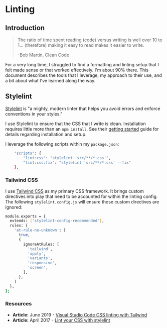# Linting

## Introduction

> The ratio of time spent reading (code) versus writing is well over 10 to 1... (therefore) making it easy to read makes it easier to write.
> 
> -Bob Martin, Clean Code

For a very long time, I struggled to find a formatting and linting setup that I felt made sense or that worked effectively. I'm about 90% there. This document describes the tools that I leverage, my approach to their use, and a bit about what I've learned along the way.

## Stylelint

[Stylelint](https://stylelint.io/) is "a mighty, modern linter that helps you avoid errors and enforce conventions in your styles."

I use Stylelint to ensure that the CSS that I write is clean. Installation requires little more than an `npm install`. See their [getting started](https://stylelint.io/user-guide/get-started) guide for details regarding installation and setup.

I leverage the following scripts within my `package.json`:

```bash
    "scripts": {
        "lint:css": "stylelint 'src/**/*.css'",
        "lint:css:fix": "stylelint 'src/**/*.css' --fix"
    },
```

### Tailwind CSS

I use [Tailwind CSS](https://tailwindcss.com/) as my primary CSS framework. It brings custom directives into play that need to be accounted for within the linting config. The following `stylelint.config.js` will ensure those custom directives are ignored:

```bash
module.exports = {
  extends: ['stylelint-config-recommended'],
  rules: {
    'at-rule-no-unknown': [
      true,
      {
        ignoreAtRules: [
          'tailwind',
          'apply',
          'variants',
          'responsive',
          'screen',
        ],
      },
    ]
  },
};
```

### Resources

* **Article:** June 2019 - [Visual Studio Code CSS linting with Tailwind](https://www.meidev.co/blog/visual-studio-code-css-linting-with-tailwind/)
* **Article:** April 2017 - [Lint your CSS with stylelint](https://css-tricks.com/stylelint/)
